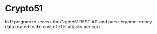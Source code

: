 # Crypto51
In R program to access the Crypto51 REST API and parse cryptocurrency data related to the cost of 51% attacks per coin
